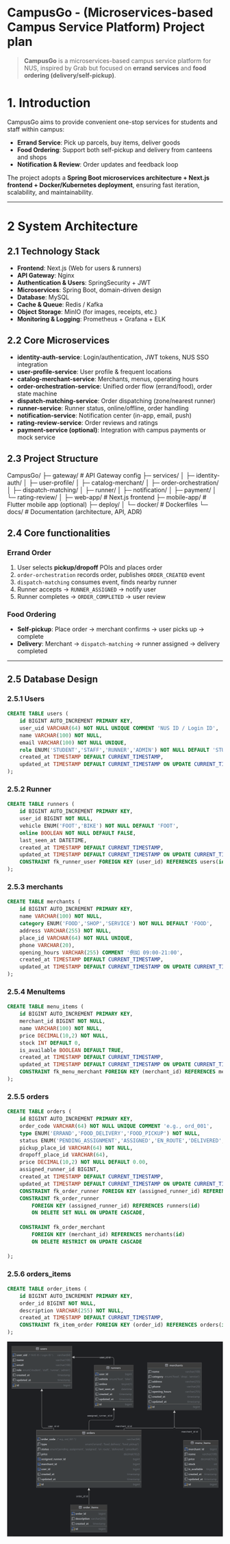 # CampusGo - (Microservices-based Campus Service Platform) Project plan

> **CampusGo** is a microservices-based campus service platform for NUS, inspired by Grab but focused on **errand services** and **food ordering (delivery/self-pickup)**.

# 1. Introduction

CampusGo aims to provide convenient one-stop services for students and staff within campus:  
- **Errand Service**: Pick up parcels, buy items, deliver goods  
- **Food Ordering**: Support both self-pickup and delivery from canteens and shops  
- **Notification & Review**: Order updates and feedback loop  

The project adopts a **Spring Boot microservices architecture + Next.js frontend + Docker/Kubernetes deployment**, ensuring fast iteration, scalability, and maintainability.

---

# 2 System Architecture

## 2.1 Technology Stack
- **Frontend**: Next.js (Web for users & runners)  
- **API Gateway**: Nginx  
- **Authentication & Users**:  SpringSecurity + JWT  
- **Microservices**: Spring Boot, domain-driven design  
- **Database**:  MySQL  
- **Cache & Queue**: Redis / Kafka  
- **Object Storage**: MinIO (for images, receipts, etc.)  
- **Monitoring & Logging**: Prometheus + Grafana + ELK  

## 2.2 Core Microservices
- **identity-auth-service**: Login/authentication, JWT tokens, NUS SSO integration  
- **user-profile-service**: User profile & frequent locations  
- **catalog-merchant-service**: Merchants, menus, operating hours  
- **order-orchestration-service**: Unified order flow (errand/food), order state machine  
- **dispatch-matching-service**: Order dispatching (zone/nearest runner)  
- **runner-service**: Runner status, online/offline, order handling  
- **notification-service**: Notification center (in-app, email, push)  
- **rating-review-service**: Order reviews and ratings  
- **payment-service (optional)**: Integration with campus payments or mock service  


## 2.3 Project Structure
CampusGo/
 ├─ gateway/               # API Gateway config
 ├─ services/
 │   ├─ identity-auth/
 │   ├─ user-profile/
 │   ├─ catalog-merchant/
 │   ├─ order-orchestration/
 │   ├─ dispatch-matching/
 │   ├─ runner/
 │   ├─ notification/
 │   ├─ payment/
 │   └─ rating-review/
 │
 ├─ web-app/               # Next.js frontend
 ├─ mobile-app/            # Flutter mobile app (optional)
 ├─ deploy/
 │   └─ docker/            # Dockerfiles
 └─ docs/                  # Documentation (architecture, API, ADR)


## 2.4 Core functionalities 

### Errand Order
1. User selects **pickup/dropoff** POIs and places order  
2. `order-orchestration` records order, publishes `ORDER_CREATED` event  
3. `dispatch-matching` consumes event, finds nearby runner  
4. Runner accepts → `RUNNER_ASSIGNED` → notify user  
5. Runner completes → `ORDER_COMPLETED` → user review  

### Food Ordering
- **Self-pickup**: Place order → merchant confirms → user picks up → complete  
- **Delivery**: Merchant → `dispatch-matching` → runner assigned → delivery completed  

---

## 2.5 Database Design

### 2.5.1 Users
```sql
CREATE TABLE users (
    id BIGINT AUTO_INCREMENT PRIMARY KEY,
    user_uid VARCHAR(64) NOT NULL UNIQUE COMMENT 'NUS ID / Login ID',
    name VARCHAR(100) NOT NULL,
    email VARCHAR(100) NOT NULL UNIQUE,
    role ENUM('STUDENT','STAFF','RUNNER','ADMIN') NOT NULL DEFAULT 'STUDENT',
    created_at TIMESTAMP DEFAULT CURRENT_TIMESTAMP,
    updated_at TIMESTAMP DEFAULT CURRENT_TIMESTAMP ON UPDATE CURRENT_TIMESTAMP
);
```

### 2.5.2 Runner
```sql
CREATE TABLE runners (
    id BIGINT AUTO_INCREMENT PRIMARY KEY,
    user_id BIGINT NOT NULL,
    vehicle ENUM('FOOT','BIKE') NOT NULL DEFAULT 'FOOT',
    online BOOLEAN NOT NULL DEFAULT FALSE,
    last_seen_at DATETIME,
    created_at TIMESTAMP DEFAULT CURRENT_TIMESTAMP,
    updated_at TIMESTAMP DEFAULT CURRENT_TIMESTAMP ON UPDATE CURRENT_TIMESTAMP,
    CONSTRAINT fk_runner_user FOREIGN KEY (user_id) REFERENCES users(id)
);
```

### 2.5.3 merchants
```sql
CREATE TABLE merchants (
    id BIGINT AUTO_INCREMENT PRIMARY KEY,
    name VARCHAR(100) NOT NULL,
    category ENUM('FOOD','SHOP','SERVICE') NOT NULL DEFAULT 'FOOD',
    address VARCHAR(255) NOT NULL,
    place_id VARCHAR(64) NOT NULL UNIQUE,
    phone VARCHAR(20),
    opening_hours VARCHAR(255) COMMENT '例如 09:00-21:00',
    created_at TIMESTAMP DEFAULT CURRENT_TIMESTAMP,
    updated_at TIMESTAMP DEFAULT CURRENT_TIMESTAMP ON UPDATE CURRENT_TIMESTAMP
);
```

### 2.5.4 MenuItems
```sql
CREATE TABLE menu_items (
    id BIGINT AUTO_INCREMENT PRIMARY KEY,
    merchant_id BIGINT NOT NULL,
    name VARCHAR(100) NOT NULL,
    price DECIMAL(10,2) NOT NULL,
    stock INT DEFAULT 0,
    is_available BOOLEAN DEFAULT TRUE,
    created_at TIMESTAMP DEFAULT CURRENT_TIMESTAMP,
    updated_at TIMESTAMP DEFAULT CURRENT_TIMESTAMP ON UPDATE CURRENT_TIMESTAMP,
    CONSTRAINT fk_menu_merchant FOREIGN KEY (merchant_id) REFERENCES merchants(id) ON DELETE CASCADE
);
```


### 2.5.5 orders
```sql
CREATE TABLE orders (
    id BIGINT AUTO_INCREMENT PRIMARY KEY,
    order_code VARCHAR(64) NOT NULL UNIQUE COMMENT 'e.g., ord_001',
    type ENUM('ERRAND','FOOD_DELIVERY','FOOD_PICKUP') NOT NULL,
    status ENUM('PENDING_ASSIGNMENT','ASSIGNED','EN_ROUTE','DELIVERED','CANCELLED') NOT NULL DEFAULT 'PENDING_ASSIGNMENT',
    pickup_place_id VARCHAR(64) NOT NULL,
    dropoff_place_id VARCHAR(64),
    price DECIMAL(10,2) NOT NULL DEFAULT 0.00,
    assigned_runner_id BIGINT,
    created_at TIMESTAMP DEFAULT CURRENT_TIMESTAMP,
    updated_at TIMESTAMP DEFAULT CURRENT_TIMESTAMP ON UPDATE CURRENT_TIMESTAMP,
    CONSTRAINT fk_order_runner FOREIGN KEY (assigned_runner_id) REFERENCES runners(id)
    CONSTRAINT fk_order_runner
        FOREIGN KEY (assigned_runner_id) REFERENCES runners(id)
        ON DELETE SET NULL ON UPDATE CASCADE,

    CONSTRAINT fk_order_merchant
        FOREIGN KEY (merchant_id) REFERENCES merchants(id)
        ON DELETE RESTRICT ON UPDATE CASCADE
    
);
```

### 2.5.6 orders_items
```sql
CREATE TABLE order_items (
    id BIGINT AUTO_INCREMENT PRIMARY KEY,
    order_id BIGINT NOT NULL,
    description VARCHAR(255) NOT NULL,
    created_at TIMESTAMP DEFAULT CURRENT_TIMESTAMP,
    CONSTRAINT fk_item_order FOREIGN KEY (order_id) REFERENCES orders(id) ON DELETE CASCADE
);
```

![alt text](image.png)






